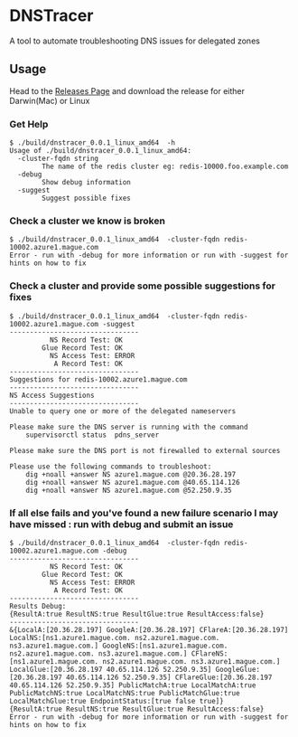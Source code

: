 # DNSTracer

A tool to automate troubleshooting DNS issues for delegated zones

## Usage

Head to the [Releases Page](https://github.com/Redislabs-Solution-Architects/dnstracer/releases) and download the release for either Darwin(Mac) or Linux

### Get Help

```
$ ./build/dnstracer_0.0.1_linux_amd64  -h
Usage of ./build/dnstracer_0.0.1_linux_amd64:
  -cluster-fqdn string
    	The name of the redis cluster eg: redis-10000.foo.example.com
  -debug
    	Show debug information
  -suggest
    	Suggest possible fixes
```

### Check a cluster we know is broken

```
$ ./build/dnstracer_0.0.1_linux_amd64  -cluster-fqdn redis-10002.azure1.mague.com
Error - run with -debug for more information or run with -suggest for hints on how to fix
```

### Check a cluster and provide some possible suggestions for fixes

```
$ ./build/dnstracer_0.0.1_linux_amd64  -cluster-fqdn redis-10002.azure1.mague.com -suggest
--------------------------------
	      NS Record Test: OK
	    Glue Record Test: OK
	      NS Access Test: ERROR
	       A Record Test: OK
--------------------------------
Suggestions for redis-10002.azure1.mague.com
--------------------------------
NS Access Suggestions
--------------------------------
Unable to query one or more of the delegated nameservers

Please make sure the DNS server is running with the command
	supervisorctl status  pdns_server

Please make sure the DNS port is not firewalled to external sources

Please use the following commands to troubleshoot:
	dig +noall +answer NS azure1.mague.com @20.36.28.197
	dig +noall +answer NS azure1.mague.com @40.65.114.126
	dig +noall +answer NS azure1.mague.com @52.250.9.35
```

### If all else fails and you've found a new failure scenario I may have missed : run with debug and submit an issue

```
$ ./build/dnstracer_0.0.1_linux_amd64  -cluster-fqdn redis-10002.azure1.mague.com -debug
--------------------------------
	      NS Record Test: OK
	    Glue Record Test: OK
	      NS Access Test: ERROR
	       A Record Test: OK
--------------------------------
Results Debug:
{ResultA:true ResultNS:true ResultGlue:true ResultAccess:false}
--------------------------------
&{LocalA:[20.36.28.197] GoogleA:[20.36.28.197] CFlareA:[20.36.28.197] LocalNS:[ns1.azure1.mague.com. ns2.azure1.mague.com. ns3.azure1.mague.com.] GoogleNS:[ns1.azure1.mague.com. ns2.azure1.mague.com. ns3.azure1.mague.com.] CFlareNS:[ns1.azure1.mague.com. ns2.azure1.mague.com. ns3.azure1.mague.com.] LocalGlue:[20.36.28.197 40.65.114.126 52.250.9.35] GoogleGlue:[20.36.28.197 40.65.114.126 52.250.9.35] CFlareGlue:[20.36.28.197 40.65.114.126 52.250.9.35] PublicMatchA:true LocalMatchA:true PublicMatchNS:true LocalMatchNS:true PublicMatchGlue:true LocalMatchGlue:true EndpointStatus:[true false true]}
{ResultA:true ResultNS:true ResultGlue:true ResultAccess:false}
Error - run with -debug for more information or run with -suggest for hints on how to fix
```


